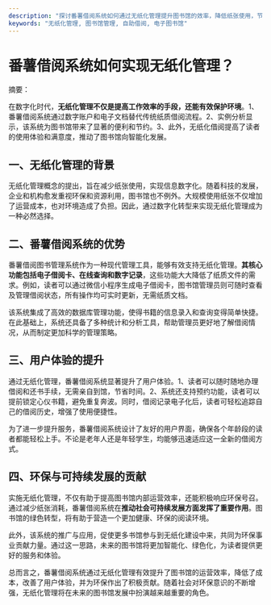 ```yaml
---
description: "探讨番薯借阅系统如何通过无纸化管理提升图书馆的效率，降低纸张使用，节约资源，并提供便捷的借阅与还书体验。"
keywords: "无纸化管理, 图书馆管理, 自助借阅, 电子图书馆"
---
```

# 番薯借阅系统如何实现无纸化管理？

摘要：

在数字化时代，**无纸化管理不仅是提高工作效率的手段，还能有效保护环境**。1、番薯借阅系统通过数字账户和电子文档替代传统纸质借阅流程。2、实例分析显示，该系统为图书馆带来了显著的便利和节约。3、此外，无纸化借阅提高了读者的使用体验和满意度，推动了图书馆向智能化发展。

## 一、无纸化管理的背景

无纸化管理概念的提出，旨在减少纸张使用，实现信息数字化。随着科技的发展，企业和机构愈发重视环保和资源利用，图书馆也不例外。大规模使用纸张不仅增加了运营成本，也对环境造成了负担。因此，通过数字化转型来实现无纸化管理成为一种必然选择。

## 二、番薯借阅系统的优势

番薯借阅图书管理系统作为一种现代管理工具，能够有效支持无纸化管理。**其核心功能包括电子借阅卡、在线查询和数字记录**，这些功能大大降低了纸质文件的需求。例如，读者可以通过微信小程序生成电子借阅卡，图书馆管理员则可随时查看及管理借阅状态，所有操作均可实时更新，无需纸质文档。

该系统集成了高效的数据库管理功能，使得书籍的信息录入和查询变得简单快捷。在此基础上，系统还具备了多种统计和分析工具，帮助管理员更好地了解借阅情况，从而制定更加科学的管理策略。

## 三、用户体验的提升

通过无纸化管理，番薯借阅系统显著提升了用户体验。1、读者可以随时随地办理借阅和还书手续，无需亲自到馆，节省时间。2、系统还支持预约功能，读者可以提前锁定心仪书籍，避免重复奔波。同时，借阅记录电子化后，读者可轻松追踪自己的借阅历史，增强了使用便捷性。

为了进一步提升服务，番薯借阅系统设计了友好的用户界面，确保各个年龄段的读者都能轻松上手。不论是老年人还是年轻学生，均能够迅速适应这一全新的借阅方式。

## 四、环保与可持续发展的贡献

实施无纸化管理，不仅有助于提高图书馆内部运营效率，还能积极响应环保号召。通过减少纸张消耗，番薯借阅系统在**推动社会可持续发展方面发挥了重要作用**。图书馆的绿色转型，将有助于营造一个更加健康、环保的阅读环境。

此外，该系统的推广与应用，促使更多书馆参与到无纸化建设中来，共同为环保事业贡献力量。通过这一思路，未来的图书馆将更加智能化、绿色化，为读者提供更好的服务和体验。

总而言之，番薯借阅系统通过无纸化管理有效提升了图书馆的运营效率，降低了成本，改善了用户体验，并为环保作出了积极贡献。随着社会对环保意识的不断增强，无纸化管理将在未来的图书馆发展中扮演越来越重要的角色。
